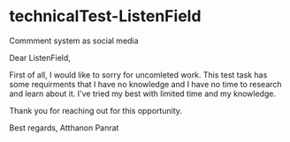 # technicalTest-ListenField
Commment system as social media


Dear ListenField,

  First of all, I would like to sorry for uncomleted work. This test task has some requirments that I have no knowledge and I have no time to research and learn about it.
I've tried my best with limited time and my knowledge. 

  Thank you for reaching out for this opportunity.
  
Best regards,
Atthanon Panrat
